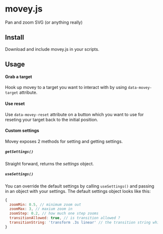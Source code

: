 # movey.js
Pan and zoom SVG (or anything really)

## Install
Download and include movey.js in your scripts.

## Usage
#### Grab a target
Hook up movey to a target you want to interact with by using `data-movey-target` attribute.
#### Use reset
Use `data-movey-reset` attribute on a button which you want to use for reseting your target back to the initial position.
#### Custom settings
Movey exposes 2 methods for setting and getting settings.
##### `getSettings()`
Straight forward, returns the _settings_ object.
##### `useSettings()`
You can override the default settings by calling `useSettings()` and passing in an object with your settings.
The default settings object looks like this:
```javascript
{
  zoomMin: 0.5, // minimum zoom out 
  zoomMax: 3, // maxium zoom in
  zoomStep: 0.2, // how much one step zooms
  transitionAllowed: true, // is transition allowed ?
  transitionString: 'transform .3s linear' // the transition string which is used if transitionAllowed is true
}
```
